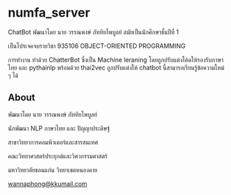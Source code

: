 # numfa_server

ChatBot พัฒนาโดย นาย วรรณพงษ์ ภัททิยไพบูลย์ สมัยเป็นนักศึกษาชั้นปีที่ 1

เป็นโปรเจคจบรายวิชา  935106 OBJECT-ORIENTED PROGRAMMING

การทำงาน ทำด้วย ChatterBot ซึ่งเป็น Machine leraning โดยถูกปรับแต่งโค้ดให้รองรับภาษาไทย และ pythainlp พร้อมด้วย thai2vec ถูกปรับแต่งให้ chatbot นี้สามารถเรียนรู้ข้อความใหม่ ๆ ได้

## About
พัฒนาโดย นาย วรรณพงษ์ ภัททิยไพบูลย์

นักพัฒนา NLP ภาษาไทย และ ปัญญาประดิษฐ์

สาขาวิทยาการคอมพิวเตอร์และสารสนเทศ

คณะวิทยาศาสตร์ประยุกต์และวิศวกรรมศาสตร์

มหาวิทยาลัยขอนแก่น วิทยาเขตหนองคาย

wannaphong@kkumail.com

